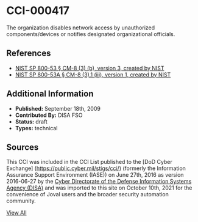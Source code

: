 # CCI-000417

The organization disables network access by unauthorized components/devices or notifies designated organizational officials.

## References ##

* [NIST SP 800-53 § CM-8 (3) (b), version 3, created by NIST](http://csrc.nist.gov/publications/PubsSPs.html)
* [NIST SP 800-53A § CM-8 (3).1 (iii), version 1, created by NIST](http://csrc.nist.gov/publications/PubsSPs.html)


## Additional Information ##

* **Published:** September 18th, 2009
* **Contributed By:** DISA FSO
* **Status:** draft
* **Types:** technical

## Sources ##

This CCI was included in the CCI List published to the [DoD Cyber Exchange]
(https://public.cyber.mil/stigs/cci/) (formerly the Information Assurance Support Environment
(IASE)) on June 27th, 2016 as version 2016-06-27 by the [Cyber Directorate of the Defense 
Information Systems Agency (DISA)](https://public.cyber.mil/about-cyber/) and was imported to 
this site on October 10th, 2021 for the convenience of Joval users and the broader security automation community.

[View All](../README.md)
